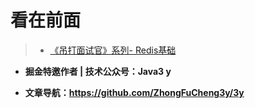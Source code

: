 看在前面
====

> * <a href="https://juejin.im/post/5db66ed9e51d452a2f15d833">《吊打面试官》系列- Redis基础</a>


* **掘金特邀作者 | 技术公众号：Java3 y**

* **文章导航：https://github.com/ZhongFuCheng3y/3y**

